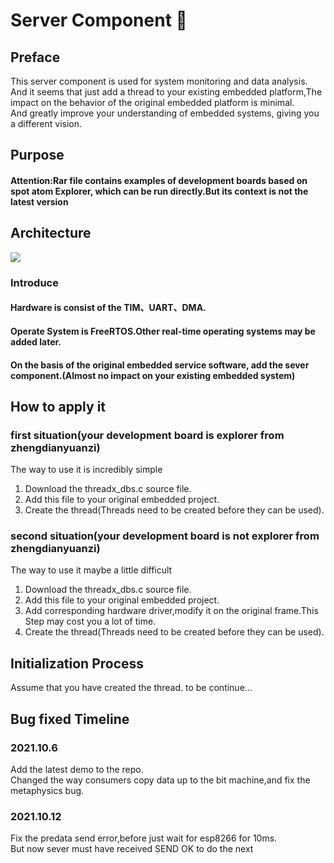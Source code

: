 # Server Component 🚀
## Preface
This server component is used for system monitoring and data analysis. <br>
And it seems that just add a thread to your existing embedded platform,The impact on the behavior of the original embedded platform is minimal.<br>
And greatly improve your understanding of embedded systems, giving you a different vision.<br>

## Purpose



#### Attention:Rar file contains examples of development boards based on spot atom Explorer, which can be run directly.But its context is not the latest version
## Architecture
![](https://gitee.com/xudangling_admin/pic-go/raw/master/20211006155511.png)
### Introduce
#### Hardware is consist of the TIM、UART、DMA.
#### Operate System is FreeRTOS.Other real-time operating systems may be added later.
#### On the basis of the original embedded service software, add the sever component.(Almost no impact on your existing embedded system)
## How to apply it
### first situation(your development board is explorer from zhengdianyuanzi)
The way to use it is incredibly simple<br>
1. Download the threadx_dbs.c source file.
2. Add this file to your original embedded project.
3. Create the thread(Threads need to be created before they can be used).<br>
### second situation(your development board is not explorer from zhengdianyuanzi)
The way to use it maybe a little difficult
1. Download the threadx_dbs.c source file.
2. Add this file to your original embedded project.
3. Add corresponding hardware driver,modify it on the original frame.This Step may cost you a lot of time.
4. Create the thread(Threads need to be created before they can be used).
## Initialization Process
Assume that you have created the thread.
to be continue...
## Bug fixed Timeline
### 2021.10.6
Add the latest demo to the repo.<br>
Changed the way consumers copy data up to the bit machine,and fix the metaphysics bug.
### 2021.10.12
Fix the predata send error,before just wait for esp8266 for 10ms.<br>
But now sever must have received SEND OK to do the next